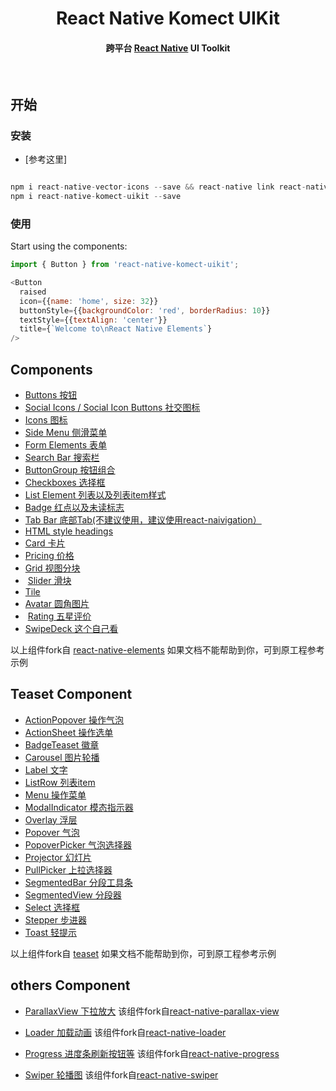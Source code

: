 

<h1 align="center">
  React Native Komect UIKit
</h1>

<h4 align="center">
  跨平台 <a href="https://facebook.github.io/react-native/">React Native</a> UI Toolkit
</h4>


<br />


## 开始

### 安装


- [参考这里]


```js

npm i react-native-vector-icons --save && react-native link react-native-vector-icons
npm i react-native-komect-uikit --save

```

### 使用

Start using the components:

```js
import { Button } from 'react-native-komect-uikit';

<Button
  raised
  icon={{name: 'home', size: 32}}
  buttonStyle={{backgroundColor: 'red', borderRadius: 10}}
  textStyle={{textAlign: 'center'}}
  title={`Welcome to\nReact Native Elements`}
/>
```

## Components 

-  [Buttons 按钮](https://github.com/fengshanjian/react-native-komect-uikit/blob/master/docs/API/buttons.md)
-  [Social Icons / Social Icon Buttons 社交图标](https://github.com/fengshanjian/react-native-komect-uikit/blob/master/docs/API/social_icons.md)
-  [Icons 图标](https://github.com/fengshanjian/react-native-komect-uikit/blob/master/docs/API/icons.md)
-  [Side Menu 侧滑菜单](https://github.com/fengshanjian/react-native-komect-uikit/blob/master/docs/API/side_menu.md)
-  [Form Elements 表单](https://github.com/fengshanjian/react-native-komect-uikit/blob/master/docs/API/forms.md)
-  [Search Bar 搜索栏](https://github.com/fengshanjian/react-native-komect-uikit/blob/master/docs/API/searchbar.md)
-  [ButtonGroup 按钮组合](https://github.com/fengshanjian/react-native-komect-uikit/blob/master/docs/API/button_group.md)
-  [Checkboxes 选择框](https://github.com/fengshanjian/react-native-komect-uikit/blob/master/docs/API/checkbox.md)
-  [List Element 列表以及列表item样式](https://github.com/fengshanjian/react-native-komect-uikit/blob/master/docs/API/lists.md)
-  [Badge 红点以及未读标志](https://github.com/fengshanjian/react-native-komect-uikit/blob/master/docs/API/badge.md)
-  [Tab Bar 底部Tab(不建议使用，建议使用react-naivigation）](https://github.com/fengshanjian/react-native-komect-uikit/blob/master/docs/API/tabbar.md)
-  [HTML style headings](https://github.com/fengshanjian/react-native-komect-uikit/blob/master/docs/API/HTML_style_headings.md)
-  [Card 卡片](https://github.com/fengshanjian/react-native-komect-uikit/blob/master/docs/API/card.md)
-  [Pricing 价格](https://github.com/fengshanjian/react-native-komect-uikit/blob/master/docs/API/pricing.md)
-  [Grid 视图分块](https://github.com/fengshanjian/react-native-komect-uikit/blob/master/docs/API/grid.md)
-  [Slider 滑块](https://github.com/fengshanjian/react-native-komect-uikit/blob/master/docs/API/slider.md)
-  [Tile](https://github.com/fengshanjian/react-native-komect-uikit/blob/master/docs/API/tile.md)
-  [Avatar 圆角图片](https://github.com/fengshanjian/react-native-komect-uikit/blob/master/docs/API/avatar.md)
-  [Rating 五星评价](https://github.com/fengshanjian/react-native-komect-uikit/blob/master/docs/API/rating.md)
-  [SwipeDeck 这个自己看](https://github.com/fengshanjian/react-native-komect-uikit/blob/master/docs/API/swipedeck.md)


以上组件fork自 <a href="https://github.com/react-native-training/react-native-elements/">react-native-elements</a> 如果文档不能帮助到你，可到原工程参考示例

## Teaset Component

-  [ActionPopover 操作气泡](https://github.com/fengshanjian/react-native-komect-uikit/blob/master/docs/API/ActionPopover.md)
-  [ActionSheet 操作选单](https://github.com/fengshanjian/react-native-komect-uikit/blob/master/docs/API/ActionSheet.md)
-  [BadgeTeaset 徽章](https://github.com/fengshanjian/react-native-komect-uikit/blob/master/docs/API/Badge_teaset.md)
-  [Carousel 图片轮播](https://github.com/fengshanjian/react-native-komect-uikit/blob/master/docs/API/Carousel.md)
-  [Label 文字](https://github.com/fengshanjian/react-native-komect-uikit/blob/master/docs/API/Label.md)
-  [ListRow 列表item](https://github.com/fengshanjian/react-native-komect-uikit/blob/master/docs/API/ListRow.md)
-  [Menu 操作菜单](https://github.com/fengshanjian/react-native-komect-uikit/blob/master/docs/API/Menu.md)
-  [ModalIndicator 模态指示器](https://github.com/fengshanjian/react-native-komect-uikit/blob/master/docs/API/ModalIndicator.md)
-  [Overlay 浮层](https://github.com/fengshanjian/react-native-komect-uikit/blob/master/docs/API/Overlay.md)
-  [Popover 气泡](https://github.com/fengshanjian/react-native-komect-uikit/blob/master/docs/API/Popover.md)
-  [PopoverPicker 气泡选择器](https://github.com/fengshanjian/react-native-komect-uikit/blob/master/docs/API/PopoverPicker.md)
-  [Projector 幻灯片](https://github.com/fengshanjian/react-native-komect-uikit/blob/master/docs/API/Projector.md)
-  [PullPicker 上拉选择器](https://github.com/fengshanjian/react-native-komect-uikit/blob/master/docs/API/PullPicker.md)
-  [SegmentedBar 分段工具条](https://github.com/fengshanjian/react-native-komect-uikit/blob/master/docs/API/SegmentedBar.md)
-  [SegmentedView 分段器](https://github.com/fengshanjian/react-native-komect-uikit/blob/master/docs/API/SegmentedView.md)
-  [Select 选择框](https://github.com/fengshanjian/react-native-komect-uikit/blob/master/docs/API/Select.md)
-  [Stepper 步进器](https://github.com/fengshanjian/react-native-komect-uikit/blob/master/docs/API/Stepper.md)
-  [Toast 轻提示](https://github.com/fengshanjian/react-native-komect-uikit/blob/master/docs/API/Toast.md)

以上组件fork自 <a href="https://github.com/rilyu/teaset">teaset</a> 如果文档不能帮助到你，可到原工程参考示例


## others Component
-  [ParallaxView 下拉放大](https://github.com/fengshanjian/react-native-komect-uikit/blob/master/docs/API/ParallaxView.md)    该组件fork自<a href="https://github.com/lelandrichardson/react-native-parallax-view">react-native-parallax-view</a>

-  [Loader 加载动画](https://github.com/fengshanjian/react-native-komect-uikit/blob/master/docs/API/Loader.md)    该组件fork自<a href="https://github.com/mohebifar/react-native-loader">react-native-loader</a>
-  [Progress 进度条刷新按钮等](https://github.com/fengshanjian/react-native-komect-uikit/blob/master/docs/API/Progress.md) 该组件fork自<a href="https://github.com/oblador/react-native-progress">react-native-progress </a>
-  [Swiper 轮播图](https://github.com/fengshanjian/react-native-komect-uikit/blob/master/docs/API/Swiper.md) 该组件fork自<a href="https://github.com/leecade/react-native-swiper">react-native-swiper </a>
